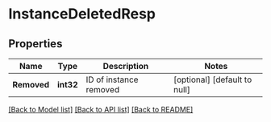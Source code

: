 # InstanceDeletedResp

## Properties
Name | Type | Description | Notes
------------ | ------------- | ------------- | -------------
**Removed** | **int32** | ID of instance removed | [optional] [default to null]

[[Back to Model list]](../README.md#documentation-for-models) [[Back to API list]](../README.md#documentation-for-api-endpoints) [[Back to README]](../README.md)


